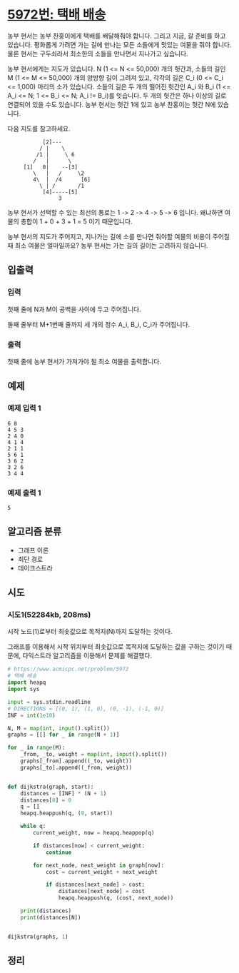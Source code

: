 # [5972번: 택배 배송](https://www.acmicpc.net/problem/5972)

농부 현서는 농부 찬홍이에게 택배를 배달해줘야 합니다. 그리고 지금, 갈 준비를 하고 있습니다. 평화롭게 가려면 가는 길에 만나는 모든 소들에게 맛있는 여물을 줘야 합니다. 물론 현서는 구두쇠라서 최소한의 소들을
만나면서 지나가고 싶습니다.

농부 현서에게는 지도가 있습니다. N (1 <= N <= 50,000) 개의 헛간과, 소들의 길인 M (1 <= M <= 50,000) 개의 양방향 길이 그려져 있고, 각각의 길은 C_i (0 <= C_i <=
1,000) 마리의 소가 있습니다. 소들의 길은 두 개의 떨어진 헛간인 A_i 와 B_i (1 <= A_i <= N; 1 <= B_i <= N; A_i != B_i)를 잇습니다. 두 개의 헛간은 하나 이상의 길로
연결되어 있을 수도 있습니다. 농부 현서는 헛간 1에 있고 농부 찬홍이는 헛간 N에 있습니다.

다음 지도를 참고하세요.

```text
           [2]---
          / |    \
         /1 |     \ 6
        /   |      \
     [1]   0|    --[3]
        \   |   /     \2
        4\  |  /4      [6]
          \ | /       /1
           [4]-----[5] 
                3  
```

농부 현서가 선택할 수 있는 최선의 통로는 1 -> 2 -> 4 -> 5 -> 6 입니다. 왜냐하면 여물의 총합이 1 + 0 + 3 + 1 = 5 이기 때문입니다.

농부 현서의 지도가 주어지고, 지나가는 길에 소를 만나면 줘야할 여물의 비용이 주어질 때 최소 여물은 얼마일까요? 농부 현서는 가는 길의 길이는 고려하지 않습니다.

## 입출력

### 입력

첫째 줄에 N과 M이 공백을 사이에 두고 주어집니다.

둘째 줄부터 M+1번째 줄까지 세 개의 정수 A_i, B_i, C_i가 주어집니다.

### 출력

첫째 줄에 농부 현서가 가져가야 될 최소 여물을 출력합니다.

## 예제

### 예제 입력 1

```text
6 8
4 5 3
2 4 0
4 1 4
2 1 1
5 6 1
3 6 2
3 2 6
3 4 4
```

### 예제 출력 1

```text
5
```

## 알고리즘 분류

- 그래프 이론
- 최단 경로
- 데이크스트라

## 시도

### 시도1(52284kb, 208ms)

시작 노드(1)로부터 최솟값으로 목적지(N)까지 도달하는 것이다.

그래프를 이용해서 시작 위치부터 최솟값으로 목적지에 도달하는 값을 구하는 것이기 때문에,
다익스트라 알고리즘을 이용해서 문제를 해결했다.

```python
# https://www.acmicpc.net/problem/5972
# 택배 배송
import heapq
import sys

input = sys.stdin.readline
# DIRECTIONS = [(0, 1), (1, 0), (0, -1), (-1, 0)]
INF = int(1e10)

N, M = map(int, input().split())
graphs = [[] for _ in range(N + 1)]

for _ in range(M):
    _from, _to, weight = map(int, input().split())
    graphs[_from].append((_to, weight))
    graphs[_to].append((_from, weight))


def dijkstra(graph, start):
    distances = [INF] * (N + 1)
    distances[0] = 0
    q = []
    heapq.heappush(q, (0, start))

    while q:
        current_weight, now = heapq.heappop(q)

        if distances[now] < current_weight:
            continue

        for next_node, next_weight in graph[now]:
            cost = current_weight + next_weight

            if distances[next_node] > cost:
                distances[next_node] = cost
                heapq.heappush(q, (cost, next_node))

    print(distances)
    print(distances[N])


dijkstra(graphs, 1)
```

## 정리

